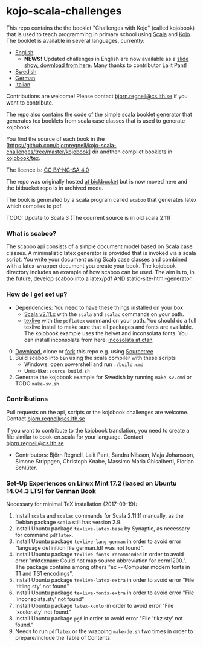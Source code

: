 # kojo-scala-challenges  #

This repo contains the the booklet "Challenges with Kojo" (called kojobook) that is used to teach programming in primary school using [Scala](http://scala-lang.org/) and [Kojo](http://www.kogics.net/kojo). The booklet is available in several languages, currently: 
* [English](https://github.com/bjornregnell/kojo-scala-challenges/blob/master/kojobook/tex/book-en.pdf)
  * **NEWS!** Updated challenges in English are now available as a [slide show, download from here](https://docs.google.com/presentation/d/1K94dJjU9vCORqtKtEt91xpWtneXIsAOINBqlERpRNH8/edit?usp=sharing). Many thanks to contributor Lalit Pant!
* [Swedish](https://github.com/bjornregnell/kojo-scala-challenges/blob/master/kojobook/tex/book-sv.pdf)
* [German](https://github.com/bjornregnell/kojo-scala-challenges/blob/master/kojobook/tex/book-de.pdf)
* [Italian](https://github.com/bjornregnell/kojo-scala-challenges/blob/master/kojobook/tex/book-it.pdf)

Contributions are welcome! Please contact [bjorn.regnell@cs.lth.se](mailto:bjorn.regnell@cs.lth.se) if you want to contribute.


The repo also contains the code of the simple scala booklet generator that generates tex booklets from scala case classes that is used to generate kojobook.

You find the source of each book in the [https://github.com/bjornregnell/kojo-scala-challenges/tree/master/kojobook] dir andthen compilet booklets in [kojobook/tex](https://github.com/bjornregnell/kojo-scala-challenges/tree/master/kojobook/tex).

The licence is: [CC BY-NC-SA 4.0](http://creativecommons.org/licenses/by-nc-sa/4.0/)

The repo was originally hosted [at bickbucket](https://bitbucket.org/bjornregnell/scaboo) but is now moved here and the bitbucket repo is in archived mode.

The book is generated by a scala program called `scaboo` that generates latex which compiles to pdf.

TODO: Update to Scala 3 (The courrent source is in old scala 2.11)

### What is scaboo? ###

The scaboo api consists of a simple document model based on Scala case classes. A minimalistic latex generator is provided that is invoked via a scala script. You write your document using Scala case classes and combined with a latex-wrapper document you create your book. The kojobook directory includes an example of how scaboo can be used. The aim is to, in the future, develop scaboo into a latex/pdf AND static-site-html-generator.

### How do I get set up? ###

* Dependencies: You need to have these things installed on your box
    * [Scala v2.11.x](http://scala-lang.org/download/) with the `scala` and `scalac` commands on your path.
    * [texlive](https://www.tug.org/texlive/acquire-netinstall.html) with the `pdflatex` command on your path. You should do a full texlive install to make sure that all packages and fonts are available. The kojobook example uses the helvet and inconsolata fonts. You can install inconsolata from here: [incosolata at ctan](http://www.ctan.org/tex-archive/fonts/inconsolata/)

0. [Download](https://bitbucket.org/bjornregnell/scaboo/downloads), clone or [fork](https://bitbucket.org/bjornregnell/scaboo/fork) this repo e.g. using [Sourcetree](http://www.sourcetreeapp.com/)
1. Build scaboo into `bin` using the scala compiler with these scripts
    * Windows: open powershell and run `./build.cmd`
    * Unix-like: `source build.sh`
2. Generate the kojobook example for Swedish by running `make-sv.cmd` or TODO `make-sv.sh`

### Contributions  ###

Pull requests on the api, scripts or the kojobook challenges are welcome. Contact bjorn.regnell@cs.lth.se

If you want to contribute to the kojobook translation, you need to create a file similar to book-en.scala for your language. Contact bjorn.regnell@cs.lth.se

* Contributors: Björn Regnell, Lalit Pant, Sandra Nilsson, Maja Johansson, Simone Strippgen, Christoph Knabe, Massimo Maria Ghisalberti, Florian Schlüter.

### Set-Up Experiences on Linux Mint 17.2 (based on Ubuntu 14.04.3 LTS) for German Book ###

Necessary for minimal TeX installation (2017-09-19):

1. Install `scala` and `scalac` commands for Scala 2.11.11 manually, as the Debian package `scala` still has version 2.9.
2. Install Ubuntu package `texlive-latex-base` by Synaptic, as necessary for command `pdflatex`.
3. Install Ubuntu package `texlive-lang-german` in order to avoid error "language definition file german.ldf was not found".
4. Install Ubuntu package `texlive-fonts-recommended` in order to avoid error "mktexnam: Could not map source abbreviation  for ecrm1200.". The package contains among others "ec -- Computer modern fonts in T1 and TS1 encodings".
5. Install Ubuntu package `texlive-latex-extra` in order to avoid error "File 'titling.sty' not found"
6. Install Ubuntu package `texlive-fonts-extra` in order to avoid error "File 'inconsolata.sty' not found"
7. Install Ubuntu package `latex-xcolor`in order to avoid error "File 'xcolor.sty' not found."
8. Install Ubuntu package `pgf` in order to avoid error "File 'tikz.sty' not found."
9. Needs to run `pdflatex` or the wrapping `make-de.sh` two times in order to prepare/include the Table of Contents.
